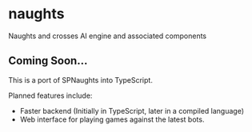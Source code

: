 # naughts

Naughts and crosses AI engine and associated components

## Coming Soon...

This is a port of SPNaughts into TypeScript.

Planned features include:

- Faster backend (Initially in TypeScript, later in a compiled language)
- Web interface for playing games against the latest bots.
